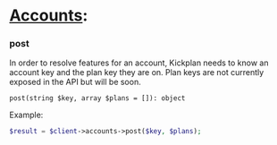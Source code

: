 # [Accounts](https://github.com/kickplan/sdk-typescript/blob/main/src/resources/Accounts.php):

### post
In order to resolve features for an account, Kickplan needs to know an account key and the plan key they are on. Plan keys are not currently exposed in the API but will be soon.

`post(string $key, array $plans = []): object`

Example:
```php
$result = $client->accounts->post($key, $plans);
```